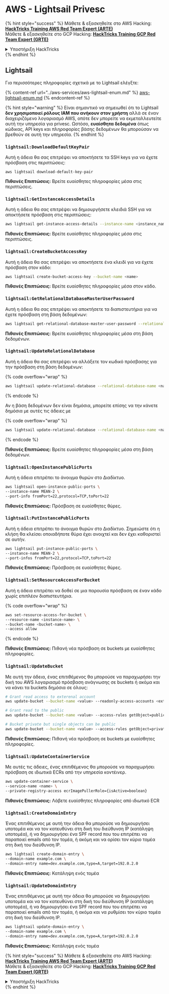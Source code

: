 # AWS - Lightsail Privesc

{% hint style="success" %}
Μάθετε & εξασκηθείτε στο AWS Hacking:<img src="../../../.gitbook/assets/image (1) (1).png" alt="" data-size="line">[**HackTricks Training AWS Red Team Expert (ARTE)**](https://training.hacktricks.xyz/courses/arte)<img src="../../../.gitbook/assets/image (1) (1).png" alt="" data-size="line">\
Μάθετε & εξασκηθείτε στο GCP Hacking: <img src="../../../.gitbook/assets/image (2).png" alt="" data-size="line">[**HackTricks Training GCP Red Team Expert (GRTE)**<img src="../../../.gitbook/assets/image (2).png" alt="" data-size="line">](https://training.hacktricks.xyz/courses/grte)

<details>

<summary>Υποστήριξη HackTricks</summary>

* Ελέγξτε τα [**σχέδια συνδρομής**](https://github.com/sponsors/carlospolop)!
* **Εγγραφείτε στην** 💬 [**ομάδα Discord**](https://discord.gg/hRep4RUj7f) ή στην [**ομάδα telegram**](https://t.me/peass) ή **ακολουθήστε** μας στο **Twitter** 🐦 [**@hacktricks\_live**](https://twitter.com/hacktricks\_live)**.**
* **Μοιραστείτε κόλπα hacking υποβάλλοντας PRs στα** [**HackTricks**](https://github.com/carlospolop/hacktricks) και [**HackTricks Cloud**](https://github.com/carlospolop/hacktricks-cloud) github repos.

</details>
{% endhint %}

## Lightsail

Για περισσότερες πληροφορίες σχετικά με το Lightsail ελέγξτε:

{% content-ref url="../aws-services/aws-lightsail-enum.md" %}
[aws-lightsail-enum.md](../aws-services/aws-lightsail-enum.md)
{% endcontent-ref %}

{% hint style="warning" %}
Είναι σημαντικό να σημειωθεί ότι το Lightsail **δεν χρησιμοποιεί ρόλους IAM που ανήκουν στον χρήστη** αλλά σε έναν διαχειριζόμενο λογαριασμό AWS, οπότε δεν μπορείτε να εκμεταλλευτείτε αυτή την υπηρεσία για privesc. Ωστόσο, **ευαίσθητα δεδομένα** όπως κώδικας, API keys και πληροφορίες βάσης δεδομένων θα μπορούσαν να βρεθούν σε αυτή την υπηρεσία.
{% endhint %}

### `lightsail:DownloadDefaultKeyPair`

Αυτή η άδεια θα σας επιτρέψει να αποκτήσετε τα SSH keys για να έχετε πρόσβαση στις περιπτώσεις:
```
aws lightsail download-default-key-pair
```
**Πιθανές Επιπτώσεις:** Βρείτε ευαίσθητες πληροφορίες μέσα στις περιπτώσεις.

### `lightsail:GetInstanceAccessDetails`

Αυτή η άδεια θα σας επιτρέψει να δημιουργήσετε κλειδιά SSH για να αποκτήσετε πρόσβαση στις περιπτώσεις:
```bash
aws lightsail get-instance-access-details --instance-name <instance_name>
```
**Πιθανές Επιπτώσεις:** Βρείτε ευαίσθητες πληροφορίες μέσα στις περιπτώσεις.

### `lightsail:CreateBucketAccessKey`

Αυτή η άδεια θα σας επιτρέψει να αποκτήσετε ένα κλειδί για να έχετε πρόσβαση στον κάδο:
```bash
aws lightsail create-bucket-access-key --bucket-name <name>
```
**Πιθανές Επιπτώσεις:** Βρείτε ευαίσθητες πληροφορίες μέσα στον κάδο.

### `lightsail:GetRelationalDatabaseMasterUserPassword`

Αυτή η άδεια θα σας επιτρέψει να αποκτήσετε τα διαπιστευτήρια για να έχετε πρόσβαση στη βάση δεδομένων:
```bash
aws lightsail get-relational-database-master-user-password --relational-database-name <name>
```
**Πιθανές Επιπτώσεις:** Βρείτε ευαίσθητες πληροφορίες μέσα στη βάση δεδομένων.

### `lightsail:UpdateRelationalDatabase`

Αυτή η άδεια θα σας επιτρέψει να αλλάξετε τον κωδικό πρόσβασης για την πρόσβαση στη βάση δεδομένων:

{% code overflow="wrap" %}
```bash
aws lightsail update-relational-database --relational-database-name <name> --master-user-password <strong_new_password>
```
{% endcode %}

Αν η βάση δεδομένων δεν είναι δημόσια, μπορείτε επίσης να την κάνετε δημόσια με αυτές τις άδειες με

{% code overflow="wrap" %}
```bash
aws lightsail update-relational-database --relational-database-name <name> --publicly-accessible
```
{% endcode %}

**Πιθανές Επιπτώσεις:** Βρείτε ευαίσθητες πληροφορίες μέσα στη βάση δεδομένων.

### `lightsail:OpenInstancePublicPorts`

Αυτή η άδεια επιτρέπει το άνοιγμα θυρών στο Διαδίκτυο.
```bash
aws lightsail open-instance-public-ports \
--instance-name MEAN-2 \
--port-info fromPort=22,protocol=TCP,toPort=22
```
**Πιθανές Επιπτώσεις:** Πρόσβαση σε ευαίσθητες θύρες.

### `lightsail:PutInstancePublicPorts`

Αυτή η άδεια επιτρέπει το άνοιγμα θυρών στο Διαδίκτυο. Σημειώστε ότι η κλήση θα κλείσει οποιαδήποτε θύρα έχει ανοιχτεί και δεν έχει καθοριστεί σε αυτήν.
```bash
aws lightsail put-instance-public-ports \
--instance-name MEAN-2 \
--port-infos fromPort=22,protocol=TCP,toPort=22
```
**Πιθανές Επιπτώσεις:** Πρόσβαση σε ευαίσθητες θύρες.

### `lightsail:SetResourceAccessForBucket`

Αυτή η άδεια επιτρέπει να δοθεί σε μια παρουσία πρόσβαση σε έναν κάδο χωρίς επιπλέον διαπιστευτήρια.

{% code overflow="wrap" %}
```bash
aws set-resource-access-for-bucket \
--resource-name <instance-name> \
--bucket-name <bucket-name> \
--access allow
```
{% endcode %}

**Πιθανές Επιπτώσεις:** Πιθανή νέα πρόσβαση σε buckets με ευαίσθητες πληροφορίες.

### `lightsail:UpdateBucket`

Με αυτή την άδεια, ένας επιτιθέμενος θα μπορούσε να παραχωρήσει την δική του AWS λογαριασμό πρόσβαση ανάγνωσης σε buckets ή ακόμα και να κάνει τα buckets δημόσια σε όλους:
```bash
# Grant read access to exterenal account
aws update-bucket --bucket-name <value> --readonly-access-accounts <external_account>

# Grant read to the public
aws update-bucket --bucket-name <value> --access-rules getObject=public,allowPublicOverrides=true

# Bucket private but single objects can be public
aws update-bucket --bucket-name <value> --access-rules getObject=private,allowPublicOverrides=true
```
**Πιθανές Επιπτώσεις:** Πιθανή νέα πρόσβαση σε buckets με ευαίσθητες πληροφορίες.

### `lightsail:UpdateContainerService`

Με αυτές τις άδειες, ένας επιτιθέμενος θα μπορούσε να παραχωρήσει πρόσβαση σε ιδιωτικά ECRs από την υπηρεσία κοντέινερ.
```bash
aws update-container-service \
--service-name <name> \
--private-registry-access ecrImagePullerRole={isActive=boolean}
```
**Πιθανές Επιπτώσεις:** Λάβετε ευαίσθητες πληροφορίες από ιδιωτικό ECR

### `lightsail:CreateDomainEntry`

Ένας επιτιθέμενος με αυτή την άδεια θα μπορούσε να δημιουργήσει υποτομέα και να τον κατευθύνει στη δική του διεύθυνση IP (κατάληψη υποτομέα), ή να δημιουργήσει ένα SPF record που του επιτρέπει να παραποιεί emails από τον τομέα, ή ακόμη και να ορίσει τον κύριο τομέα στη δική του διεύθυνση IP.
```bash
aws lightsail create-domain-entry \
--domain-name example.com \
--domain-entry name=dev.example.com,type=A,target=192.0.2.0
```
**Πιθανές Επιπτώσεις:** Κατάληψη ενός τομέα

### `lightsail:UpdateDomainEntry`

Ένας επιτιθέμενος με αυτή την άδεια θα μπορούσε να δημιουργήσει υποτομέα και να τον κατευθύνει στη δική του διεύθυνση IP (κατάληψη υποτομέα), ή να δημιουργήσει ένα SPF record που του επιτρέπει να παραποιεί emails από τον τομέα, ή ακόμα και να ρυθμίσει τον κύριο τομέα στη δική του διεύθυνση IP.
```bash
aws lightsail update-domain-entry \
--domain-name example.com \
--domain-entry name=dev.example.com,type=A,target=192.0.2.0
```
**Πιθανές Επιπτώσεις:** Κατάληψη ενός τομέα

{% hint style="success" %}
Μάθετε & εξασκηθείτε στο AWS Hacking:<img src="../../../.gitbook/assets/image (1) (1).png" alt="" data-size="line">[**HackTricks Training AWS Red Team Expert (ARTE)**](https://training.hacktricks.xyz/courses/arte)<img src="../../../.gitbook/assets/image (1) (1).png" alt="" data-size="line">\
Μάθετε & εξασκηθείτε στο GCP Hacking: <img src="../../../.gitbook/assets/image (2).png" alt="" data-size="line">[**HackTricks Training GCP Red Team Expert (GRTE)**<img src="../../../.gitbook/assets/image (2).png" alt="" data-size="line">](https://training.hacktricks.xyz/courses/grte)

<details>

<summary>Υποστήριξη HackTricks</summary>

* Ελέγξτε τα [**σχέδια συνδρομής**](https://github.com/sponsors/carlospolop)!
* **Εγγραφείτε στο** 💬 [**Discord group**](https://discord.gg/hRep4RUj7f) ή στο [**telegram group**](https://t.me/peass) ή **ακολουθήστε** μας στο **Twitter** 🐦 [**@hacktricks\_live**](https://twitter.com/hacktricks\_live)**.**
* **Μοιραστείτε κόλπα hacking υποβάλλοντας PRs στα** [**HackTricks**](https://github.com/carlospolop/hacktricks) και [**HackTricks Cloud**](https://github.com/carlospolop/hacktricks-cloud) github repos.

</details>
{% endhint %}
